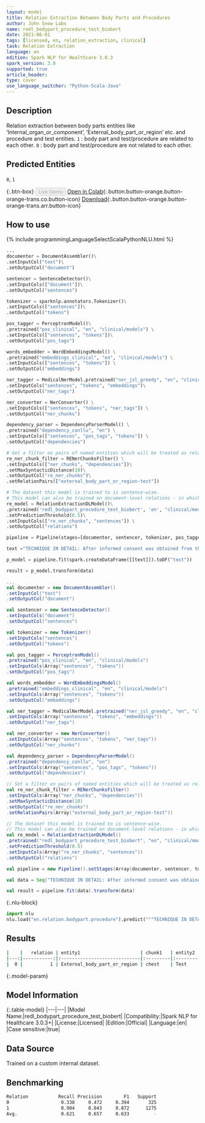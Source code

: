 ```yaml
---
layout: model
title: Relation Extraction Between Body Parts and Procedures
author: John Snow Labs
name: redl_bodypart_procedure_test_biobert
date: 2021-06-01
tags: [licensed, en, relation_extraction, clinical]
task: Relation Extraction
language: en
edition: Spark NLP for Healthcare 3.0.3
spark_version: 3.0
supported: true
article_header:
type: cover
use_language_switcher: "Python-Scala-Java"
---
```



## Description


Relation extraction between body parts entities like ‘Internal_organ_or_component’, ’External_body_part_or_region’ etc. and procedure and test entities. `1` : body part and test/procedure are related to each other.  `0` : body part and test/procedure are not related to each other.


## Predicted Entities


`0`, `1`


{:.btn-box}
<button class="button button-orange" disabled>Live Demo</button>
[Open in Colab](https://colab.research.google.com/github/JohnSnowLabs/spark-nlp-workshop/blob/master/tutorials/Certification_Trainings/Healthcare/10.1.Clinical_Relation_Extraction_BodyParts_Models.ipynb){:.button.button-orange.button-orange-trans.co.button-icon}
[Download](https://s3.amazonaws.com/auxdata.johnsnowlabs.com/clinical/models/redl_bodypart_procedure_test_biobert_en_3.0.3_3.0_1622581871045.zip){:.button.button-orange.button-orange-trans.arr.button-icon}


## How to use






<div class="tabs-box" markdown="1">
{% include programmingLanguageSelectScalaPythonNLU.html %}

```python
...
documenter = DocumentAssembler()\
.setInputCol("text")\
.setOutputCol("document")

sentencer = SentenceDetector()\
.setInputCols(["document"])\
.setOutputCol("sentences")

tokenizer = sparknlp.annotators.Tokenizer()\
.setInputCols(["sentences"])\
.setOutputCol("tokens")

pos_tagger = PerceptronModel()\
.pretrained("pos_clinical", "en", "clinical/models") \
.setInputCols(["sentences", "tokens"])\
.setOutputCol("pos_tags")

words_embedder = WordEmbeddingsModel() \
.pretrained("embeddings_clinical", "en", "clinical/models") \
.setInputCols(["sentences", "tokens"]) \
.setOutputCol("embeddings")

ner_tagger = MedicalNerModel.pretrained("ner_jsl_greedy", "en", "clinical/models")\
.setInputCols("sentences", "tokens", "embeddings")\
.setOutputCol("ner_tags") 

ner_converter = NerConverter() \
.setInputCols(["sentences", "tokens", "ner_tags"]) \
.setOutputCol("ner_chunks")

dependency_parser = DependencyParserModel() \
.pretrained("dependency_conllu", "en") \
.setInputCols(["sentences", "pos_tags", "tokens"]) \
.setOutputCol("dependencies")

# Set a filter on pairs of named entities which will be treated as relation candidates
re_ner_chunk_filter = RENerChunksFilter() \
.setInputCols(["ner_chunks", "dependencies"])\
.setMaxSyntacticDistance(10)\
.setOutputCol("re_ner_chunks")\
.setRelationPairs(["external_body_part_or_region-test"])

# The dataset this model is trained to is sentence-wise. 
# This model can also be trained on document-level relations - in which case, while predicting, use "document" instead of "sentence" as input.
re_model = RelationExtractionDLModel()\
.pretrained('redl_bodypart_procedure_test_biobert', 'en', "clinical/models") \
.setPredictionThreshold(0.5)\
.setInputCols(["re_ner_chunks", "sentences"]) \
.setOutputCol("relations")

pipeline = Pipeline(stages=[documenter, sentencer, tokenizer, pos_tagger, words_embedder, ner_tagger, ner_converter, dependency_parser, re_ner_chunk_filter, re_model])

text ="TECHNIQUE IN DETAIL: After informed consent was obtained from the patient and his mother, the chest was scanned with portable ultrasound."

p_model = pipeline.fit(spark.createDataFrame([[text]]).toDF("text"))

result = p_model.transform(data)
```
```scala
...
val documenter = new DocumentAssembler() 
.setInputCol("text") 
.setOutputCol("document")

val sentencer = new SentenceDetector()
.setInputCols("document")
.setOutputCol("sentences")

val tokenizer = new Tokenizer()
.setInputCols("sentences")
.setOutputCol("tokens")

val pos_tagger = PerceptronModel()
.pretrained("pos_clinical", "en", "clinical/models") 
.setInputCols(Array("sentences", "tokens"))
.setOutputCol("pos_tags")

val words_embedder = WordEmbeddingsModel()
.pretrained("embeddings_clinical", "en", "clinical/models")
.setInputCols(Array("sentences", "tokens"))
.setOutputCol("embeddings")

val ner_tagger = MedicalNerModel.pretrained("ner_jsl_greedy", "en", "clinical/models")
.setInputCols(Array("sentences", "tokens", "embeddings"))
.setOutputCol("ner_tags") 

val ner_converter = new NerConverter()
.setInputCols(Array("sentences", "tokens", "ner_tags"))
.setOutputCol("ner_chunks")

val dependency_parser = DependencyParserModel()
.pretrained("dependency_conllu", "en")
.setInputCols(Array("sentences", "pos_tags", "tokens"))
.setOutputCol("dependencies")

// Set a filter on pairs of named entities which will be treated as relation candidates
val re_ner_chunk_filter = RENerChunksFilter()
.setInputCols(Array("ner_chunks", "dependencies"))
.setMaxSyntacticDistance(10)
.setOutputCol("re_ner_chunks")
.setRelationPairs(Array("external_body_part_or_region-test"))

// The dataset this model is trained to is sentence-wise. 
// This model can also be trained on document-level relations - in which case, while predicting, use "document" instead of "sentence" as input.
val re_model = RelationExtractionDLModel()
.pretrained("redl_bodypart_procedure_test_biobert", "en", "clinical/models")
.setPredictionThreshold(0.5)
.setInputCols(Array("re_ner_chunks", "sentences"))
.setOutputCol("relations")

val pipeline = new Pipeline().setStages(Array(documenter, sentencer, tokenizer, pos_tagger, words_embedder, ner_tagger, ner_converter, dependency_parser, re_ner_chunk_filter, re_model))

val data = Seq("TECHNIQUE IN DETAIL: After informed consent was obtained from the patient and his mother, the chest was scanned with portable ultrasound.").toDS.toDF("text")

val result = pipeline.fit(data).transform(data)
```


{:.nlu-block}
```python
import nlu
nlu.load("en.relation.bodypart.procedure").predict("""TECHNIQUE IN DETAIL: After informed consent was obtained from the patient and his mother, the chest was scanned with portable ultrasound.""")
```

</div>


## Results


```bash
|    |   relation | entity1                      | chunk1   | entity2   | chunk2              |   confidence |
|---:|-----------:|:-----------------------------|:---------|:----------|:--------------------|-------------:|
|  0 |          1 | External_body_part_or_region | chest    | Test      | portable ultrasound |      0.99953 |
```


{:.model-param}
## Model Information


{:.table-model}
|---|---|
|Model Name:|redl_bodypart_procedure_test_biobert|
|Compatibility:|Spark NLP for Healthcare 3.0.3+|
|License:|Licensed|
|Edition:|Official|
|Language:|en|
|Case sensitive:|true|


## Data Source


Trained on a custom internal dataset.


## Benchmarking


```bash
Relation           Recall Precision        F1   Support
0                   0.338     0.472     0.394       325
1                   0.904     0.843     0.872      1275
Avg.                0.621     0.657     0.633         -
```
<!--stackedit_data:
eyJoaXN0b3J5IjpbNjQzOTM5ODk5XX0=
-->